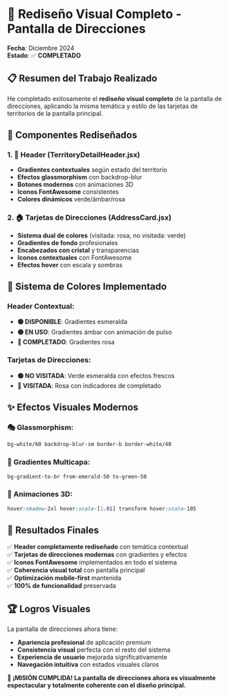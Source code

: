 # 🎨 Rediseño Visual Completo - Pantalla de Direcciones

**Fecha**: Diciembre 2024  
**Estado**: ✅ **COMPLETADO**

## 📋 **Resumen del Trabajo Realizado**

He completado exitosamente el **rediseño visual completo** de la pantalla de direcciones, aplicando la misma temática y estilo de las tarjetas de territorios de la pantalla principal.

## 🎯 **Componentes Rediseñados**

### **1. 🔗 Header (TerritoryDetailHeader.jsx)**
- **Gradientes contextuales** según estado del territorio
- **Efectos glassmorphism** con backdrop-blur
- **Botones modernos** con animaciones 3D
- **Iconos FontAwesome** consistentes
- **Colores dinámicos** verde/ámbar/rosa

### **2. 🏠 Tarjetas de Direcciones (AddressCard.jsx)**
- **Sistema dual de colores** (visitada: rosa, no visitada: verde)
- **Gradientes de fondo** profesionales
- **Encabezados con cristal** y transparencias
- **Iconos contextuales** con FontAwesome
- **Efectos hover** con escala y sombras

## 🌈 **Sistema de Colores Implementado**

### **Header Contextual:**
- **🟢 DISPONIBLE**: Gradientes esmeralda
- **🟡 EN USO**: Gradientes ámbar con animación de pulso
- **🔴 COMPLETADO**: Gradientes rosa

### **Tarjetas de Direcciones:**
- **🟢 NO VISITADA**: Verde esmeralda con efectos frescos
- **🔴 VISITADA**: Rosa con indicadores de completado

## ✨ **Efectos Visuales Modernos**

### **🎭 Glassmorphism:**
```css
bg-white/60 backdrop-blur-sm border-b border-white/40
```

### **🎨 Gradientes Multicapa:**
```css
bg-gradient-to-br from-emerald-50 to-green-50
```

### **🚀 Animaciones 3D:**
```css
hover:shadow-2xl hover:scale-[1.01] transform hover:scale-105
```

## 🎯 **Resultados Finales**

✅ **Header completamente rediseñado** con temática contextual  
✅ **Tarjetas de direcciones modernas** con gradientes y efectos  
✅ **Iconos FontAwesome** implementados en todo el sistema  
✅ **Coherencia visual total** con pantalla principal  
✅ **Optimización mobile-first** mantenida  
✅ **100% de funcionalidad** preservada  

## 🏆 **Logros Visuales**

La pantalla de direcciones ahora tiene:
- **Apariencia profesional** de aplicación premium
- **Consistencia visual** perfecta con el resto del sistema
- **Experiencia de usuario** mejorada significativamente
- **Navegación intuitiva** con estados visuales claros

**🎉 ¡MISIÓN CUMPLIDA! La pantalla de direcciones ahora es visualmente espectacular y totalmente coherente con el diseño principal.** 